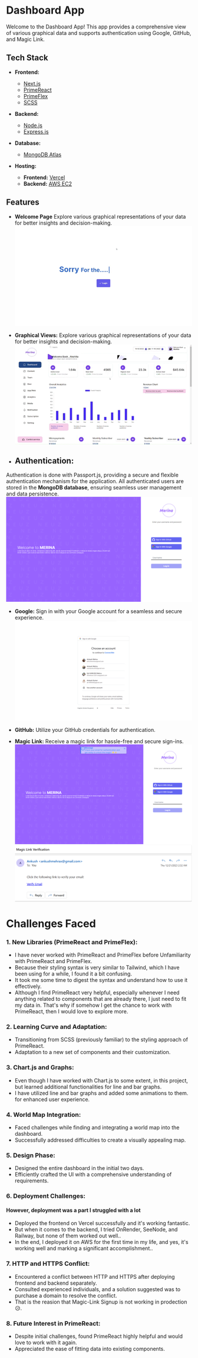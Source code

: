 # Dashboard App

Welcome to the Dashboard App! This app provides a comprehensive view of various graphical data and supports authentication using Google, GitHub, and Magic Link.

## Tech Stack

- **Frontend:**
  - [Next.js](https://nextjs.org/)
  - [PrimeReact](https://www.primefaces.org/primereact/)
  - [PrimeFlex](https://www.primefaces.org/primeflex/)
  - [SCSS](https://sass-lang.com/)

- **Backend:**
  - [Node.js](https://nodejs.org/)
  - [Express.js](https://expressjs.com/)

- **Database:**
  - [MongoDB Atlas](https://www.mongodb.com/)
  
- **Hosting:**
  - **Frontend:** [Vercel](https://dairfrontend-mehraankush.vercel.app/)
  - **Backend:** [AWS EC2](https://aws.amazon.com/ec2/)

## Features
- **Welcome Page** Explore various graphical representations of your data for better insights and decision-making.
   ![HomePage](https://github.com/mehraankush/TypeScript/blob/main/dair/home.gif)
  
- **Graphical Views:** Explore various graphical representations of your data for better insights and decision-making.
   ![Dashboard](https://github.com/mehraankush/TypeScript/blob/main/dair/Dashboard.gif)
  
- ## Authentication:
 Authentication is done with Passport.js, providing a secure and flexible authentication mechanism for the application. 
 All authenticated users are stored in the **MongoDB database**, ensuring seamless user management and data persistence.
   ![SignUpMethods](https://github.com/mehraankush/TypeScript/blob/main/dair/loginmethods.png)
  
  - **Google:** Sign in with your Google account for a seamless and secure experience.
     ![Google](https://github.com/mehraankush/TypeScript/blob/main/dair/google.png)
    
  - **GitHub:** Utilize your GitHub credentials for authentication.
  - **Magic Link:** Receive a magic link for hassle-free and secure sign-ins.
     ![SendingMagicLink](https://github.com/mehraankush/TypeScript/blob/main/dair/magiclink.png)
     ![Mailrecieved](https://github.com/mehraankush/TypeScript/blob/main/dair/Screenshot%202023-12-21%20025134.png)


# Challenges Faced

### 1. New Libraries (PrimeReact and PrimeFlex):
   - I have never worked with PrimeReact and PrimeFlex before Unfamiliarity with PrimeReact and PrimeFlex.
   - Because their styling syntax is very similar
     to Tailwind, which I have been using for a while, I found it a bit confusing.
   - It took me some time to digest the syntax and understand how to use it effectively.
   - Although I find PrimeReact very helpful, especially whenever I need anything related to components that are already there,
     I just need to fit my data in. That's why if somehow I get the chance to work with PrimeReact, then I would 
     love to explore more.

### 2. Learning Curve and Adaptation:
   - Transitioning from SCSS (previously familiar) to the styling approach of PrimeReact.
   - Adaptation to a new set of components and their customization.

### 3. Chart.js and Graphs:
   - Even though I have worked with Chart.js to some extent, in this project,
     but learned additional functionalities for line and bar graphs.
   - I have utilized line and bar graphs and added some animations to them. for enhanced user experience.

### 4. World Map Integration:
   - Faced challenges while finding and integrating a world map into the dashboard.
   - Successfully addressed difficulties to create a visually appealing map.

### 5. Design Phase:
   - Designed the entire dashboard in the initial two days.
   - Efficiently crafted the UI with a comprehensive understanding of requirements.

### 6. Deployment Challenges:
#### However, deployment was a part I struggled with a lot
   - Deployed the frontend on Vercel successfully and it's working fantastic.
   - But when it comes to the backend, I tried OnRender, SeeNode, and Railway, but none of them worked out well..
   - In the end, I deployed it on AWS for the first time in my life, and yes, it's working well and marking a significant accomplishment..

### 7. HTTP and HTTPS Conflict:
   - Encountered a conflict between HTTP and HTTPS after deploying frontend and backend separately.
   - Consulted experienced individuals, and a solution suggested was to purchase a domain to resolve the conflict.
   - That is the reasion that Magic-Link Signup is not working in prodection 😥.

### 8. Future Interest in PrimeReact:
   - Despite initial challenges, found PrimeReact highly helpful and would love to work with it again.
   - Appreciated the ease of fitting data into existing components.
